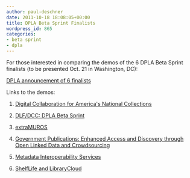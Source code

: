 ```yaml
---
author: paul-deschner
date: 2011-10-18 18:08:05+00:00
title: DPLA Beta Sprint Finalists
wordpress_id: 865
categories:
- beta sprint
- dpla
---
```


For those interested in comparing the demos of the 6 DPLA Beta Sprint finalists (to be presented Oct. 21 in Washington, DC):

[DPLA announcement of 6 finalists](http://blogs.law.harvard.edu/dplaalpha/2011/09/29/digital-public-library-of-america-%E2%80%9Cbeta-sprint%E2%80%9D-review-panel-announces-results/)

Links to the demos:

1. [Digital Collaboration for America's National Collections](http://blogs.law.harvard.edu/dplaalpha/entries/digital-collaboration-for-americas-national-collections/)

2. [DLF/DCC: DPLA Beta Sprint](http://blogs.law.harvard.edu/dplaalpha/entries/dlfdcc-dpla-beta-sprint/)

3. [extraMUROS](http://blogs.law.harvard.edu/dplaalpha/entries/extramuros/ )

4. [Government Publications: Enhanced Access and Discovery through
Open Linked Data and Crowdsourcing](http://blogs.law.harvard.edu/dplaalpha/entries/government-publications-enhanced-access-and-discovery-through-open-linked-data-and-crowdsourcing/)

5. [Metadata Interoperability Services](http://blogs.law.harvard.edu/dplaalpha/entries/metadata-interoperability-services/)

6. [ShelfLife and LibraryCloud](http://blogs.law.harvard.edu/dplaalpha/entries/shelflife-and-librarycloud/)
